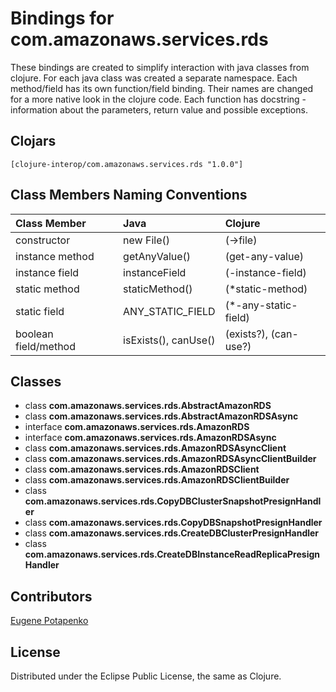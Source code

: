 # Bindings for com.amazonaws.services.rds

These bindings are created to simplify interaction with java classes from clojure.
For each java class was created a separate namespace.
Each method/field has its own function/field binding.
Their names are changed for a more native look in the clojure code. Each function has docstring - information about the parameters, return value and possible exceptions.

## Clojars

```
[clojure-interop/com.amazonaws.services.rds "1.0.0"]
```

## Class Members Naming Conventions

| Class Member | Java | Clojure |
|:--|:--|:--|
| constructor | new File() | (->file) |
| instance method | getAnyValue() | (get-any-value) |
| instance field | instanceField | (-instance-field) |
| static method | staticMethod() | (*static-method) |
| static field | ANY_STATIC_FIELD | (*-any-static-field) |
| boolean field/method | isExists(), canUse() | (exists?), (can-use?) |

## Classes

- class **com.amazonaws.services.rds.AbstractAmazonRDS**
- class **com.amazonaws.services.rds.AbstractAmazonRDSAsync**
- interface **com.amazonaws.services.rds.AmazonRDS**
- interface **com.amazonaws.services.rds.AmazonRDSAsync**
- class **com.amazonaws.services.rds.AmazonRDSAsyncClient**
- class **com.amazonaws.services.rds.AmazonRDSAsyncClientBuilder**
- class **com.amazonaws.services.rds.AmazonRDSClient**
- class **com.amazonaws.services.rds.AmazonRDSClientBuilder**
- class **com.amazonaws.services.rds.CopyDBClusterSnapshotPresignHandler**
- class **com.amazonaws.services.rds.CopyDBSnapshotPresignHandler**
- class **com.amazonaws.services.rds.CreateDBClusterPresignHandler**
- class **com.amazonaws.services.rds.CreateDBInstanceReadReplicaPresignHandler**

## Contributors

[Eugene Potapenko](https://github.com/potapenko/)

## License

Distributed under the Eclipse Public License, the same as Clojure.
